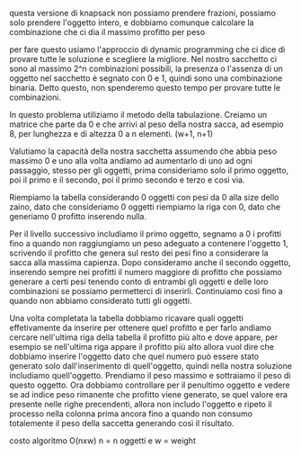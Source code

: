 questa versione di knapsack non possiamo prendere frazioni, possiamo solo prendere l'oggetto intero, e dobbiamo comunque calcolare la combinazione che ci dia il massimo profitto per peso

per fare questo usiamo l'approccio di dynamic programming che ci dice di provare tutte le soluzione e scegliere la migliore.
Nel nostro sacchetto ci sono al massimo 2^n combinazioni possibili, la presenza o l'assenza di un oggetto nel sacchetto è segnato con 0 e 1, quindi sono una combinazione binaria. Detto questo, non spenderemo questo tempo per provare tutte le combinazioni.

In questo problema utiliziamo il metodo della tabulazione. Creiamo un matrice che parte da 0 e che arrivi al peso della nostra sacca, ad esempio 8, per lunghezza e di altezza 0 a n elementi. (w+1, n+1)

Valutiamo la capacità della nostra sacchetta assumendo che abbia peso massimo 0 e uno alla volta andiamo ad aumentarlo di uno ad ogni passaggio, stesso per gli oggetti, prima consideriamo solo il primo oggetto, poi il primo e il secondo, poi il primo secondo e terzo e così via.

Riempiamo la tabella considerando 0 oggetti con pesi da 0 alla size dello zaino, dato che consideriamo 0 oggetti riempiamo la riga con 0, dato che generiamo 0 profitto inserendo nulla.

Per il livello successivo includiamo il primo oggetto, segnamo a 0 i profitti fino a quando non raggiungiamo un peso adeguato a contenere l'oggetto 1, scrivendo il profitto che genera sul resto dei pesi fino a considerare la sacca alla massima capienza. Dopo consideramo anche il secondo oggetto, inserendo sempre nei profitti il numero maggiore di profitto che possiamo generare a certi pesi tenendo conto di entrambi gli oggetti e delle loro combinazioni se possiamo permetterci di inserirli. Continuiamo così fino a quando non abbiamo considerato tutti gli oggetti.

Una volta completata la tabella dobbiamo ricavare quali oggetti effetivamente da inserire per ottenere quel profitto e per farlo andiamo cercare nell'ultima riga della tabella il profitto più alto e dove appare, per esempio se nell'ultima riga appare il profitto più alto allora vuol dire che dobbiamo inserire l'oggetto dato che quel numero può essere stato generato solo dall'inserimento di quell'oggetto, quindi nella nostra soluzione includiamo quell'oggetto. Prendiamo il peso massimo e sottraiamo il peso di questo oggetto. Ora dobbiamo controllare per il penultimo oggetto e vedere se ad indice peso rimanente che profitto viene generato, se quel valore era presente nelle righe precendenti, allora non includo l'oggetto e ripeto il processo nella colonna prima ancora fino a quando non consumo totalemente il peso della saccetta generando così il risultato.

costo algoritmo O(nxw) n = n oggetti e w = weight